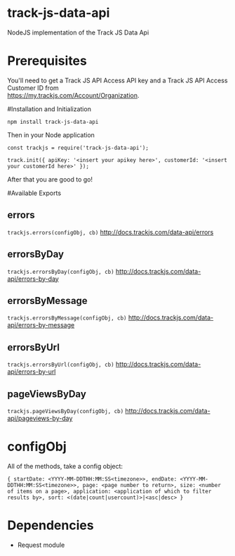 # track-js-data-api
NodeJS implementation of the Track JS Data Api

# Prerequisites
You'll need to get a Track JS API Access API key and a Track JS API Access Customer ID from  
https://my.trackjs.com/Account/Organization.

#Installation and Initialization

````
npm install track-js-data-api
````

Then in your Node application

````
const trackjs = require('track-js-data-api');

track.init({ apiKey: '<insert your apikey here>', customerId: '<insert your customerId here>' });
````

After that you are good to go!

#Available Exports

## errors

`trackjs.errors(configObj, cb)`
http://docs.trackjs.com/data-api/errors

## errorsByDay

`trackjs.errorsByDay(configObj, cb)`
http://docs.trackjs.com/data-api/errors-by-day

## errorsByMessage

`trackjs.errorsByMessage(configObj, cb)`
http://docs.trackjs.com/data-api/errors-by-message

## errorsByUrl

`trackjs.errorsByUrl(configObj, cb)`
http://docs.trackjs.com/data-api/errors-by-url

## pageViewsByDay

`trackjs.pageViewsByDay(configObj, cb)`
http://docs.trackjs.com/data-api/pageviews-by-day

# configObj

All of the methods, take a config object:

`
  {
    startDate: <YYYY-MM-DDTHH:MM:SS<timezone>>,
    endDate: <YYYY-MM-DDTHH:MM:SS<timezone>>,
    page: <page number to return>,
    size: <number of items on a page>,
    application: <application of which to filter results by>,
    sort: <(date|count|usercount)>|<asc|desc>
  }
`

# Dependencies

* Request module
